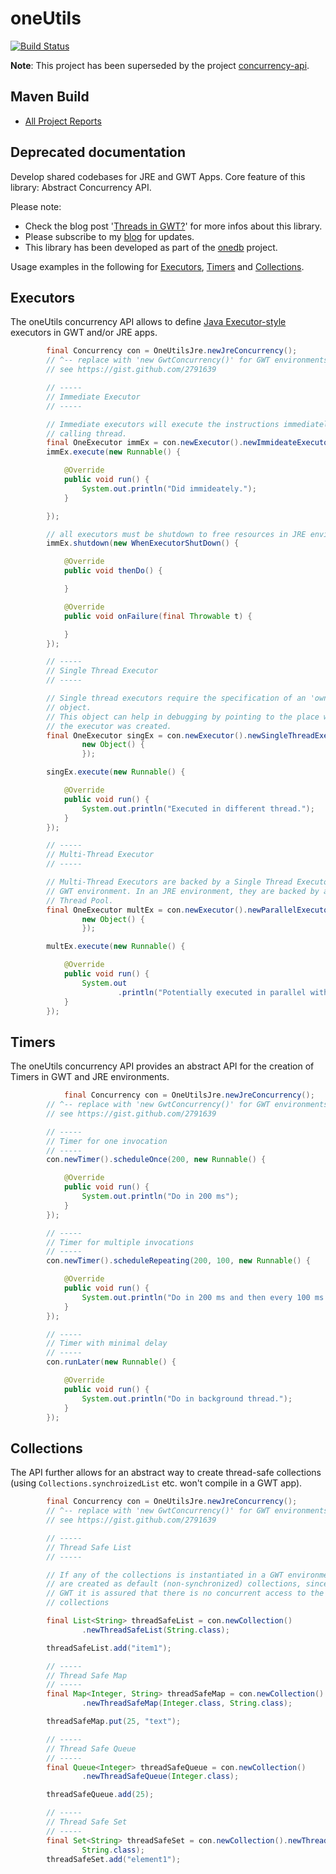 oneUtils
========

[![Build Status](https://travis-ci.org/mxro/oneUtils.svg?branch=master)](https://travis-ci.org/mxro/oneUtils)

**Note**: This project has been superseded by the project [concurrency-api](https://github.com/mxro/concurrency-api).

## Maven Build

- [All Project Reports](http://modules.appjangle.com/oneUtils/latest/project-reports.html)

## Deprecated documentation

Develop shared codebases for JRE and GWT Apps. Core feature of this library: Abstract Concurrency API.

Please note:

- Check the blog post '[Threads in GWT?](http://maxrohde.com/2012/05/26/threads-in-gwt/)' for more infos about this library.
- Please subscribe to my [blog](http://maxrohde.com) for updates.
- This library has been developed as part of the [onedb](http://www.onedb.de) project.

Usage examples in the following for [Executors](https://github.com/mxro/oneUtils/blob/master/README.md#executors), 
[Timers](https://github.com/mxro/oneUtils/blob/master/README.md#timers) and [Collections](https://github.com/mxro/oneUtils/blob/master/README.md#collections).

## Executors


The oneUtils concurrency API allows to define [Java Executor-style](http://docs.oracle.com/javase/6/docs/api/java/util/concurrent/ExecutorService.html) 
executors in GWT and/or JRE apps.

```java
  		final Concurrency con = OneUtilsJre.newJreConcurrency();
		// ^-- replace with 'new GwtConcurrency()' for GWT environments
		// see https://gist.github.com/2791639

		// -----
		// Immediate Executor
		// -----

		// Immediate executors will execute the instructions immediately in the
		// calling thread.
		final OneExecutor immEx = con.newExecutor().newImmideateExecutor();
		immEx.execute(new Runnable() {

			@Override
			public void run() {
				System.out.println("Did immideately.");
			}

		});

		// all executors must be shutdown to free resources in JRE environments
		immEx.shutdown(new WhenExecutorShutDown() {

			@Override
			public void thenDo() {

			}

			@Override
			public void onFailure(final Throwable t) {

			}
		});

		// -----
		// Single Thread Executor
		// -----

		// Single thread executors require the specification of an 'owner'
		// object.
		// This object can help in debugging by pointing to the place where
		// the executor was created.
		final OneExecutor singEx = con.newExecutor().newSingleThreadExecutor(
				new Object() {
				});

		singEx.execute(new Runnable() {

			@Override
			public void run() {
				System.out.println("Executed in different thread.");
			}
		});

		// -----
		// Multi-Thread Executor
		// -----

		// Multi-Thread Executors are backed by a Single Thread Executor in a
		// GWT environment. In an JRE environment, they are backed by a
		// Thread Pool.
		final OneExecutor multEx = con.newExecutor().newParallelExecutor(3,
				new Object() {
				});

		multEx.execute(new Runnable() {

			@Override
			public void run() {
				System.out
						.println("Potentially executed in parallel with other executions.");
			}
		});
```

## Timers

The oneUtils concurrency API provides an abstract API for the creation of Timers in GWT and JRE environments.

```java
    		final Concurrency con = OneUtilsJre.newJreConcurrency();
  		// ^-- replace with 'new GwtConcurrency()' for GWT environments
		// see https://gist.github.com/2791639

		// -----
		// Timer for one invocation
		// -----
		con.newTimer().scheduleOnce(200, new Runnable() {

			@Override
			public void run() {
				System.out.println("Do in 200 ms");
			}
		});

		// -----
		// Timer for multiple invocations
		// -----
		con.newTimer().scheduleRepeating(200, 100, new Runnable() {

			@Override
			public void run() {
				System.out.println("Do in 200 ms and then every 100 ms.");
			}
		});

		// -----
		// Timer with minimal delay
		// -----
		con.runLater(new Runnable() {

			@Override
			public void run() {
				System.out.println("Do in background thread.");
			}
		});
```

## Collections

The API further allows for an abstract way to create thread-safe collections (using `Collections.synchroizedList` etc. won't 
compile in a GWT app).

```java
		final Concurrency con = OneUtilsJre.newJreConcurrency();
		// ^-- replace with 'new GwtConcurrency()' for GWT environments
		// see https://gist.github.com/2791639

		// -----
		// Thread Safe List
		// -----

		// If any of the collections is instantiated in a GWT environment, they
		// are created as default (non-synchronized) collections, since in
		// GWT it is assured that there is no concurrent access to the
		// collections

		final List<String> threadSafeList = con.newCollection()
				.newThreadSafeList(String.class);

		threadSafeList.add("item1");

		// -----
		// Thread Safe Map
		// -----
		final Map<Integer, String> threadSafeMap = con.newCollection()
				.newThreadSafeMap(Integer.class, String.class);

		threadSafeMap.put(25, "text");

		// -----
		// Thread Safe Queue
		// -----
		final Queue<Integer> threadSafeQueue = con.newCollection()
				.newThreadSafeQueue(Integer.class);

		threadSafeQueue.add(25);

		// -----
		// Thread Safe Set
		// -----
		final Set<String> threadSafeSet = con.newCollection().newThreadSafeSet(
				String.class);
		threadSafeSet.add("element1");
  ```


